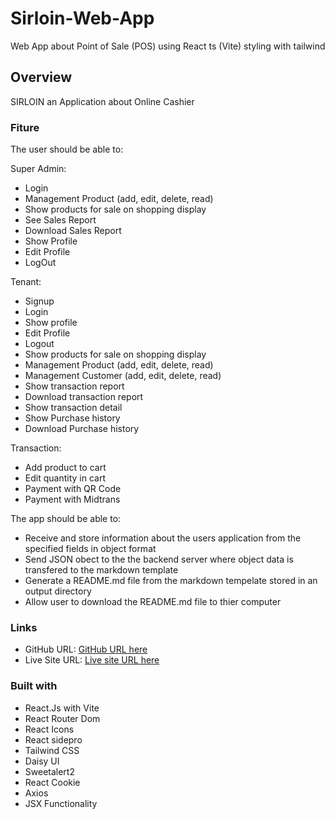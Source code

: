# Sirloin-Web-App
Web App about Point of Sale (POS) using React ts (Vite) styling with tailwind

## Overview

SIRLOIN
an Application about Online Cashier

### Fiture

The user should be able to:

Super Admin:
- Login
- Management Product (add, edit, delete, read)
- Show products for sale on shopping display
- See Sales Report
- Download Sales Report
- Show Profile
- Edit Profile
- LogOut

Tenant:
- Signup
- Login
- Show profile
- Edit Profile
- Logout
- Show products for sale on shopping display
- Management Product (add, edit, delete, read)
- Management Customer (add, edit, delete, read)
- Show transaction report
- Download transaction report
- Show transaction detail
- Show Purchase history
- Download Purchase history

Transaction:
- Add product to cart
- Edit quantity in cart
- Payment with QR Code
- Payment with Midtrans


The app should be able to:

- Receive and store information about the users application from the specified fields in object format
- Send JSON obect to the the backend server where object data is transfered to the markdown template
- Generate a README.md file from the markdown tempelate stored in an output directory
- Allow user to download the README.md file to thier computer

### Links

- GitHub URL: [GitHub URL here](https://github.com/ALTA-CAPSTONE-GROUP1-SirloinPOSApp/Sirloin-Web-App)
- Live Site URL: [Live site URL here](https://sirloin-pos.vercel.app/)

### Built with

- React.Js with Vite
- React Router Dom
- React Icons
- React sidepro
- Tailwind CSS
- Daisy UI
- Sweetalert2
- React Cookie
- Axios
- JSX Functionality
